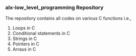 ### alx-low_level_programming Repository
The repository contains all codes on various C functions i.e.,
1. Loops in C
2. Conditional statements in C
3. Strings in C
4. Pointers in C
5. Arraus in C
